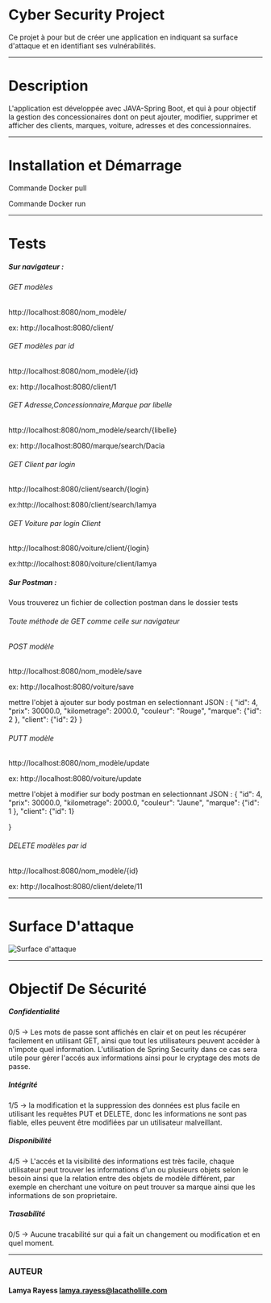 #  Cyber Security Project
Ce projet à pour but de créer une application en indiquant sa surface d'attaque et en identifiant ses vulnérabilités.
***
# Description
L'application est développée avec JAVA-Spring Boot, et qui à pour objectif la gestion des concessionaires dont on peut ajouter, modifier, supprimer et afficher des clients, marques, voiture, adresses et des concessionnaires.
***
# Installation et Démarrage
Commande Docker pull

Commande Docker run

***
# Tests
##### Sur navigateur :

###### GET modèles
http://localhost:8080/nom_modèle/

ex: http://localhost:8080/client/


###### GET modèles par id
http://localhost:8080/nom_modèle/{id}

ex: http://localhost:8080/client/1


###### GET  Adresse,Concessionnaire,Marque par libelle
http://localhost:8080/nom_modèle/search/{libelle}

ex: http://localhost:8080/marque/search/Dacia


###### GET Client par login
http://localhost:8080/client/search/{login}

ex:http://localhost:8080/client/search/lamya


###### GET Voiture par login Client
http://localhost:8080/voiture/client/{login}

ex:http://localhost:8080/voiture/client/lamya

##### Sur Postman :

Vous trouverez un fichier de collection postman dans le dossier tests

###### Toute méthode de GET comme celle sur navigateur

###### POST modèle
http://localhost:8080/nom_modèle/save

ex: http://localhost:8080/voiture/save

 mettre l'objet à ajouter sur body postman en selectionnant JSON : {
    "id": 4,
    "prix": 30000.0,
    "kilometrage": 2000.0,
    "couleur": "Rouge",
    "marque": {"id": 2 },
    "client": {"id": 2}
}


###### PUTT modèle
http://localhost:8080/nom_modèle/update

ex: http://localhost:8080/voiture/update

 mettre l'objet à modifier sur body postman en selectionnant JSON : {
    "id": 4,
    "prix": 30000.0,
    "kilometrage": 2000.0,
    "couleur": "Jaune",
    "marque": {"id": 1 },
    "client": {"id": 1} 
   
}


###### DELETE modèles par id
http://localhost:8080/nom_modèle/{id}

ex: http://localhost:8080/client/delete/11
***
# Surface D'attaque
![Surface d'attaque](../master/Concessionnaire_mermaidjs.png)
***
# Objectif De Sécurité

##### Confidentialité 
0/5 -> Les mots de passe sont affichés en clair  et on peut les récupérer facilement en utilisant GET, ainsi que tout les utilisateurs peuvent accéder à n'impote quel information. L'utilisation de Spring Security dans ce cas sera utile pour gérer l'accés aux informations ainsi pour le cryptage des mots de passe. 

##### Intégrité
1/5 -> la modification et la suppression des données est plus facile en utilisant les requêtes PUT et DELETE, donc les informations ne sont pas fiable, elles peuvent être modifiées par un utilisateur malveillant.

##### Disponibilité 
4/5 -> L'accés et la visibilité des informations est très facile, chaque utilisateur peut trouver les informations d'un ou plusieurs objets selon le besoin ainsi que la relation entre des objets de modèle différent, par exemple en cherchant une voiture on peut trouver sa marque ainsi que les informations de son proprietaire.

##### Trasabilité 
0/5 -> Aucune tracabilité sur qui a fait un changement ou modification et en quel moment.
***
### AUTEUR
#### Lamya Rayess lamya.rayess@lacatholille.com 
